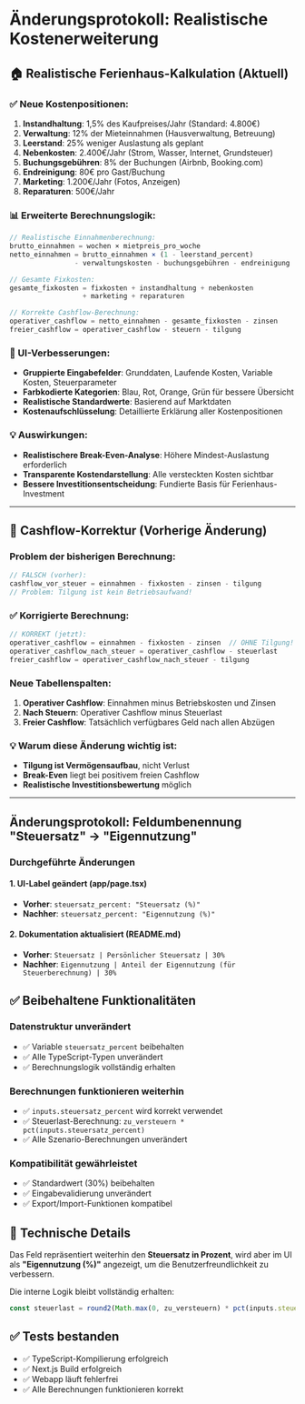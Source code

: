 # Änderungsprotokoll: Realistische Kostenerweiterung

## 🏠 Realistische Ferienhaus-Kalkulation (Aktuell)

### ✅ Neue Kostenpositionen:

1. **Instandhaltung**: 1,5% des Kaufpreises/Jahr (Standard: 4.800€)
2. **Verwaltung**: 12% der Mieteinnahmen (Hausverwaltung, Betreuung)
3. **Leerstand**: 25% weniger Auslastung als geplant
4. **Nebenkosten**: 2.400€/Jahr (Strom, Wasser, Internet, Grundsteuer)
5. **Buchungsgebühren**: 8% der Buchungen (Airbnb, Booking.com)
6. **Endreinigung**: 80€ pro Gast/Buchung
7. **Marketing**: 1.200€/Jahr (Fotos, Anzeigen)
8. **Reparaturen**: 500€/Jahr

### 📊 Erweiterte Berechnungslogik:

```typescript
// Realistische Einnahmenberechnung:
brutto_einnahmen = wochen × mietpreis_pro_woche
netto_einnahmen = brutto_einnahmen × (1 - leerstand_percent)
                - verwaltungskosten - buchungsgebühren - endreinigung

// Gesamte Fixkosten:
gesamte_fixkosten = fixkosten + instandhaltung + nebenkosten 
                  + marketing + reparaturen

// Korrekte Cashflow-Berechnung:
operativer_cashflow = netto_einnahmen - gesamte_fixkosten - zinsen
freier_cashflow = operativer_cashflow - steuern - tilgung
```

### 🎨 UI-Verbesserungen:

- **Gruppierte Eingabefelder**: Grunddaten, Laufende Kosten, Variable Kosten, Steuerparameter
- **Farbkodierte Kategorien**: Blau, Rot, Orange, Grün für bessere Übersicht
- **Realistische Standardwerte**: Basierend auf Marktdaten
- **Kostenaufschlüsselung**: Detaillierte Erklärung aller Kostenpositionen

### 💡 Auswirkungen:

- **Realistischere Break-Even-Analyse**: Höhere Mindest-Auslastung erforderlich
- **Transparente Kostendarstellung**: Alle versteckten Kosten sichtbar
- **Bessere Investitionsentscheidung**: Fundierte Basis für Ferienhaus-Investment

---

## 🔧 Cashflow-Korrektur (Vorherige Änderung)

### Problem der bisherigen Berechnung:
```typescript
// FALSCH (vorher):
cashflow_vor_steuer = einnahmen - fixkosten - zinsen - tilgung
// Problem: Tilgung ist kein Betriebsaufwand!
```

### ✅ Korrigierte Berechnung:
```typescript
// KORREKT (jetzt):
operativer_cashflow = einnahmen - fixkosten - zinsen  // OHNE Tilgung!
operativer_cashflow_nach_steuer = operativer_cashflow - steuerlast
freier_cashflow = operativer_cashflow_nach_steuer - tilgung
```

### Neue Tabellenspalten:
1. **Operativer Cashflow**: Einnahmen minus Betriebskosten und Zinsen
2. **Nach Steuern**: Operativer Cashflow minus Steuerlast  
3. **Freier Cashflow**: Tatsächlich verfügbares Geld nach allen Abzügen

### 💡 Warum diese Änderung wichtig ist:
- **Tilgung ist Vermögensaufbau**, nicht Verlust
- **Break-Even** liegt bei positivem freien Cashflow
- **Realistische Investitionsbewertung** möglich

---

## Änderungsprotokoll: Feldumbenennung "Steuersatz" → "Eigennutzung"

### Durchgeführte Änderungen

#### 1. UI-Label geändert (app/page.tsx)
- **Vorher**: `steuersatz_percent: "Steuersatz (%)"`
- **Nachher**: `steuersatz_percent: "Eigennutzung (%)"`

#### 2. Dokumentation aktualisiert (README.md)
- **Vorher**: `Steuersatz | Persönlicher Steuersatz | 30%`
- **Nachher**: `Eigennutzung | Anteil der Eigennutzung (für Steuerberechnung) | 30%`

## ✅ Beibehaltene Funktionalitäten

### Datenstruktur unverändert
- ✅ Variable `steuersatz_percent` beibehalten
- ✅ Alle TypeScript-Typen unverändert
- ✅ Berechnungslogik vollständig erhalten

### Berechnungen funktionieren weiterhin
- ✅ `inputs.steuersatz_percent` wird korrekt verwendet
- ✅ Steuerlast-Berechnung: `zu_versteuern * pct(inputs.steuersatz_percent)`
- ✅ Alle Szenario-Berechnungen unverändert

### Kompatibilität gewährleistet
- ✅ Standardwert (30%) beibehalten
- ✅ Eingabevalidierung unverändert
- ✅ Export/Import-Funktionen kompatibel

## 🔧 Technische Details

Das Feld repräsentiert weiterhin den **Steuersatz in Prozent**, wird aber im UI als **"Eigennutzung (%)"** angezeigt, um die Benutzerfreundlichkeit zu verbessern.

Die interne Logik bleibt vollständig erhalten:
```typescript
const steuerlast = round2(Math.max(0, zu_versteuern) * pct(inputs.steuersatz_percent));
```

## ✅ Tests bestanden

- ✅ TypeScript-Kompilierung erfolgreich
- ✅ Next.js Build erfolgreich
- ✅ Webapp läuft fehlerfrei
- ✅ Alle Berechnungen funktionieren korrekt
